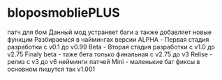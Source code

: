 # bloposmobliePLUS
патч для бом
Данный мод устраняет баги а также добавляет новые функции
Разбираемся в наймингах версии
ALPHA - Первая стадия разработки с v0.1 до v0.99
Beta - Вторая стадия разработки с v1.0 до v2.75
Finaly beta - таже бета только финальная c v2.75 до v3
Relise - релиз с v3 до v6
нейминги патчей
Mini - маленькие баг фиксы в основном пишутся так v1.001 
